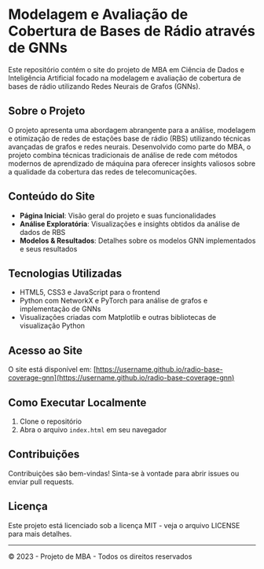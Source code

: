 # Modelagem e Avaliação de Cobertura de Bases de Rádio através de GNNs

Este repositório contém o site do projeto de MBA em Ciência de Dados e Inteligência Artificial focado na modelagem e avaliação de cobertura de bases de rádio utilizando Redes Neurais de Grafos (GNNs).

## Sobre o Projeto

O projeto apresenta uma abordagem abrangente para a análise, modelagem e otimização de redes de estações base de rádio (RBS) utilizando técnicas avançadas de grafos e redes neurais. Desenvolvido como parte do MBA, o projeto combina técnicas tradicionais de análise de rede com métodos modernos de aprendizado de máquina para oferecer insights valiosos sobre a qualidade da cobertura das redes de telecomunicações.

## Conteúdo do Site

- **Página Inicial**: Visão geral do projeto e suas funcionalidades
- **Análise Exploratória**: Visualizações e insights obtidos da análise de dados de RBS
- **Modelos & Resultados**: Detalhes sobre os modelos GNN implementados e seus resultados

## Tecnologias Utilizadas

- HTML5, CSS3 e JavaScript para o frontend
- Python com NetworkX e PyTorch para análise de grafos e implementação de GNNs
- Visualizações criadas com Matplotlib e outras bibliotecas de visualização Python

## Acesso ao Site

O site está disponível em: [https://username.github.io/radio-base-coverage-gnn](https://username.github.io/radio-base-coverage-gnn)

## Como Executar Localmente

1. Clone o repositório
2. Abra o arquivo `index.html` em seu navegador

## Contribuições

Contribuições são bem-vindas! Sinta-se à vontade para abrir issues ou enviar pull requests.

## Licença

Este projeto está licenciado sob a licença MIT - veja o arquivo LICENSE para mais detalhes.

---

© 2023 - Projeto de MBA - Todos os direitos reservados 